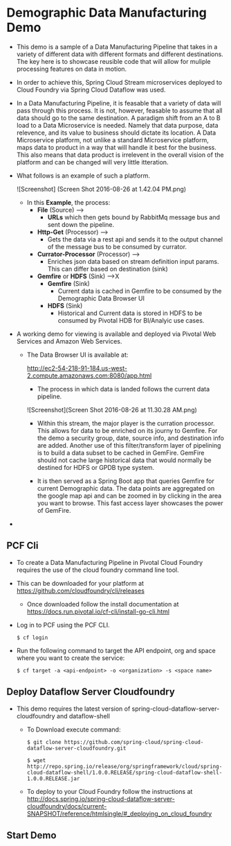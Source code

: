 # Demographic Data Manufacturing Demo
  * This demo is a sample of a Data Manufacturing Pipeline that takes in a variety of different data with different formats and different destinations. The key here is to showcase reusible code that will allow for muliple processing features on data in motion. 
  * In order to achieve this, Spring Cloud Stream microservices deployed to Cloud Foundry via Spring Cloud Dataflow was used. 
  * In a Data Manufacturing Pipeline, it is feasable that a variety of data will pass through this process. It is not, however, feasable to assume that all data should go to the same destination. A paradigm shift from an A to B load to a Data Microservice is needed. Namely that data purpose, data relevence, and its value to business should dictate its location. A Data Microservice platform, not unlike a standard Microservice platform, maps data to product in a way that will handle it best for the business. This also means that data product is irrelevent in the overall vision of the platform and can be changed will very little itteration. 
  * What follows is an example of such a platform.
  
       ![Screenshot] (Screen Shot 2016-08-26 at 1.42.04 PM.png)

    * In this **Example**, the process:
       * **File** (Source) --> 
         * **URLs** which then gets bound by RabbitMq message bus and sent down the pipeline.
       * **Http-Get** (Processor) -->
         * Gets the data via a rest api and sends it to the output channel of the message bus to be consumed by currator.
       * **Currator-Processor** (Processor) -->
         * Enriches json data based on stream definition input params. This can differ based on destination (sink)
       * **Gemfire** or **HDFS** (Sink) -->X
         * **Gemfire** (Sink)
           * Current data is cached in Gemfire to be consumed by the Demographic Data Browser UI
         * **HDFS** (Sink)
           * Historical and Current data is stored in HDFS to be consumed by Pivotal HDB for BI/Analyic use cases. 
       
    
  * A working demo for viewing is available and deployed via Pivotal Web Services and Amazon Web Services. 
    * The Data Browser UI is available at:
       
       http://ec2-54-218-91-184.us-west-2.compute.amazonaws.com:8080/app.html
      
      * The process in which data is landed follows the current data pipeline.
      
      ![Screenshot](Screen Shot 2016-08-26 at 11.30.28 AM.png)
      
      * Within this stream, the major player is the curration processor. This allows for data to be enriched on its journy to Gemfire. For the demo a security group, date, source info, and destination info are added. Another use of this filter/transform layer of pipelining is to build a data subset to be cached in GemFire. GemFire should not cache large historical data that would normally be destined for HDFS or GPDB type system.
      
      * It is then served as a Spring Boot app that queries Gemfire for current Demographic data. The data points are aggregated on the google map api and can be zoomed in by clicking in the area you want to browse. This fast access layer showcases the power of GemFire.
  * 
  
## PCF Cli
 * To create a Data Manufacturing Pipeline in Pivotal Cloud Foundry requires the use of the cloud foundry command line tool.
  * This can be downloaded for your platform at https://github.com/cloudfoundry/cli/releases
    * Once downloaded follow the install documentation at https://docs.run.pivotal.io/cf-cli/install-go-cli.html
  * Log in to PCF using the PCF CLI.
 
    ```$ cf login```
  * Run the following command to target the API endpoint, org and space where you want to create the service:
 
    ```$ cf target -a <api-endpoint> -o <organization> -s <space name>```
    
## Deploy Dataflow Server Cloudfoundry
  * This demo requires the latest version of spring-cloud-dataflow-server-cloudfoundry and dataflow-shell
    * To Download execute command:
    
       ```$ git clone https://github.com/spring-cloud/spring-cloud-dataflow-server-cloudfoundry.git```
       
       ```$ wget http://repo.spring.io/release/org/springframework/cloud/spring-cloud-dataflow-shell/1.0.0.RELEASE/spring-cloud-dataflow-shell-1.0.0.RELEASE.jar```
    
    * To deploy to your Cloud Foundry follow the instructions at http://docs.spring.io/spring-cloud-dataflow-server-cloudfoundry/docs/current-SNAPSHOT/reference/htmlsingle/#_deploying_on_cloud_foundry
## Start Demo
